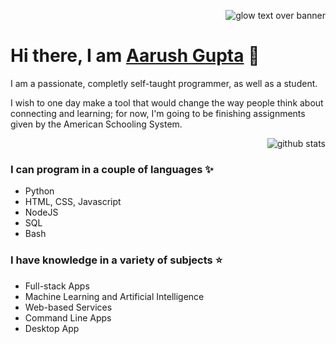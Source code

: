 <p align = "right"> <img src = "banner.png" alt = "glow text over banner" />

# Hi there, I am [Aarush Gupta](https://aarushgupta.tk) 👋
<p>I am a passionate, completly self-taught programmer, as well as a student.</p>
<p>I wish to one day make a tool that would change the way people think about connecting and learning; for now, I'm going to be finishing assignments given by the American Schooling System.</p>

<p align = "right"> <img src = "https://github-readme-stats.vercel.app/api?username=the-real-aarushgupta&show_icons=true&theme=gotham" alt = "github stats"></p>

### I can program in a couple of languages ✨
- Python
- HTML, CSS, Javascript
- NodeJS
- SQL
- Bash

### I have knowledge in a variety of subjects ⭐
- Full-stack Apps
- Machine Learning and Artificial Intelligence
- Web-based Services
- Command Line Apps
- Desktop App
